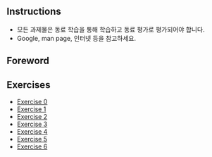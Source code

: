 ## Instructions
- 모든 과제물은 동료 학습을 통해 학습하고 동료 평가로 평가되어야 합니다.
- Google, man page, 인터넷 등을 참고하세요.

## Foreword

## Exercises
- [Exercise 0](./ex00.md)
- [Exercise 1](./ex01.md)
- [Exercise 2](./ex02.md)
- [Exercise 3](./ex03.md)
- [Exercise 4](./ex04.md)
- [Exercise 5](./ex05.md)
- [Exercise 6](./ex06.md)
